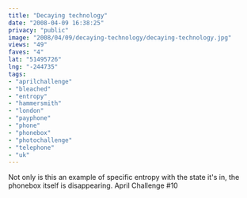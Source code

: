 ```yaml
---
title: "Decaying technology"
date: "2008-04-09 16:38:25"
privacy: "public"
image: "2008/04/09/decaying-technology/decaying-technology.jpg"
views: "49"
faves: "4"
lat: "51495726"
lng: "-244735"
tags:
- "aprilchallenge"
- "bleached"
- "entropy"
- "hammersmith"
- "london"
- "payphone"
- "phone"
- "phonebox"
- "photochallenge"
- "telephone"
- "uk"
---
```

Not only is this an example of specific entropy with the state it's in, the phonebox itself is disappearing. April Challenge #10<a href="/photos/2008/04/10/decaying-technology"></a>
